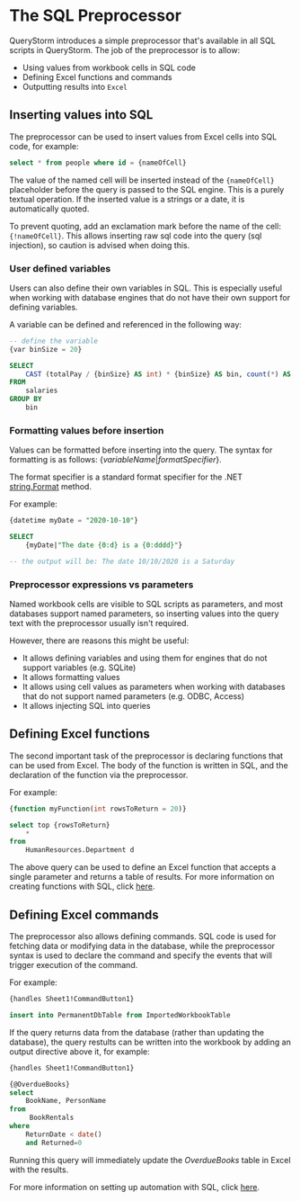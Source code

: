 # The SQL Preprocessor

QueryStorm introduces a simple preprocessor that's available in all SQL scripts in QueryStorm. The job of the preprocessor is to allow:

- Using values from workbook cells in SQL code
- Defining Excel functions and commands
- Outputting results into `Excel`

## Inserting values into SQL

The preprocessor can be used to insert values from Excel cells into SQL code, for example:

```sql
select * from people where id = {nameOfCell}
```

The value of the named cell will be inserted instead of the `{nameOfCell}` placeholder before the query is passed to the SQL engine. This is a purely textual operation. If the inserted value is a strings or a date, it is automatically quoted.

To prevent quoting, add an exclamation mark before the name of the cell: `{!nameOfCell}`. This allows inserting raw sql code into the query (sql injection), so caution is advised when doing this.

### User defined variables

Users can also define their own variables in SQL. This is especially useful when working with database engines that do not have their own support for defining variables.

A variable can be defined and referenced in the following way:

```sql
-- define the variable
{var binSize = 20}

SELECT
	CAST (totalPay / {binSize} AS int) * {binSize} AS bin, count(*) AS count
FROM
	salaries
GROUP BY
	bin
```

### Formatting values before insertion

Values can be formatted before inserting into the query. The syntax for formatting is as follows: {*variableName*|*formatSpecifier*}.

The format specifier is a standard format specifier for the .NET [string.Format](https://docs.microsoft.com/en-us/dotnet/api/system.string.format) method.

For example:

```sql
{datetime myDate = "2020-10-10"}

SELECT
	{myDate|"The date {0:d} is a {0:dddd}"}

-- the output will be: The date 10/10/2020 is a Saturday
```

### Preprocessor expressions vs parameters

Named workbook cells are visible to SQL scripts as parameters, and most databases support named parameters, so inserting values into the query text with the preprocessor usually isn't required.

However, there are reasons this might be useful:

- It allows defining variables and using them for engines that do not support variables (e.g. SQLite)
- It allows formatting values
- It allows using cell values as parameters when working with databases that do not support named parameters (e.g. ODBC, Access)
- It allows injecting SQL into queries

## Defining Excel functions

The second important task of the preprocessor is declaring functions that can be used from Excel. The body of the function is written in SQL, and the declaration of the function via the preprocessor.

For example:

```sql
{function myFunction(int rowsToReturn = 20)}

select top {rowsToReturn}
	*
from
	HumanResources.Department d
```

The above query can be used to define an Excel function that accepts a single parameter and returns a table of results. For more information on creating functions with SQL, click [here](../../Custom%20Excel%20functions/Functions%20via%20SQL).

## Defining Excel commands

The preprocessor also allows defining commands. SQL code is used for fetching data or modifying data in the database, while the preprocessor syntax is used to declare the command and specify the events that will trigger execution of the command.

For example:

```sql
{handles Sheet1!CommandButton1}

insert into PermanentDbTable from ImportedWorkbookTable
```

If the query returns data from the database (rather than updating the database), the query restults can be written into the workbook by adding an output directive above it, for example:

```sql
{handles Sheet1!CommandButton1}

{@OverdueBooks}
select
    BookName, PersonName
from
     BookRentals
where
    ReturnDate < date()
    and Returned=0
```

Running this query will immediately update the *OverdueBooks* table in Excel with the results.

For more information on setting up automation with SQL, click [here](../../Automating%20workbooks/SQL%20Commands).
